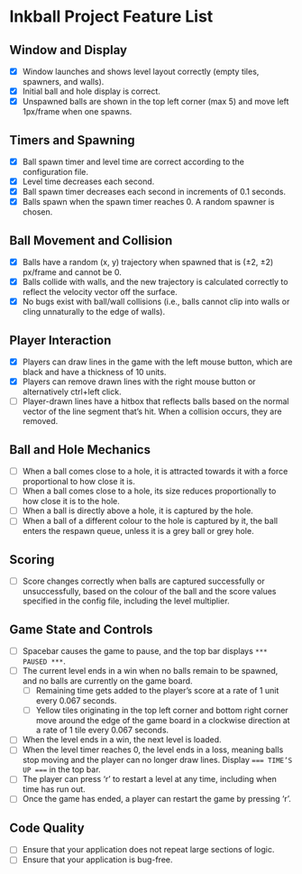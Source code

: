 # Inkball Project Feature List

## Window and Display
- [x] Window launches and shows level layout correctly (empty tiles, spawners, and walls).
- [x] Initial ball and hole display is correct.
- [x] Unspawned balls are shown in the top left corner (max 5) and move left 1px/frame when one spawns.

## Timers and Spawning
- [x] Ball spawn timer and level time are correct according to the configuration file.
- [x] Level time decreases each second.
- [x] Ball spawn timer decreases each second in increments of 0.1 seconds.
- [x] Balls spawn when the spawn timer reaches 0. A random spawner is chosen.

## Ball Movement and Collision
- [x] Balls have a random (x, y) trajectory when spawned that is (±2, ±2) px/frame and cannot be 0.
- [x] Balls collide with walls, and the new trajectory is calculated correctly to reflect the velocity vector off the surface.
- [x] No bugs exist with ball/wall collisions (i.e., balls cannot clip into walls or cling unnaturally to the edge of walls).

## Player Interaction
- [x] Players can draw lines in the game with the left mouse button, which are black and have a thickness of 10 units.
- [x] Players can remove drawn lines with the right mouse button or alternatively ctrl+left click.
- [ ] Player-drawn lines have a hitbox that reflects balls based on the normal vector of the line segment that’s hit. When a collision occurs, they are removed.

## Ball and Hole Mechanics
- [ ] When a ball comes close to a hole, it is attracted towards it with a force proportional to how close it is.
- [ ] When a ball comes close to a hole, its size reduces proportionally to how close it is to the hole.
- [ ] When a ball is directly above a hole, it is captured by the hole.
- [ ] When a ball of a different colour to the hole is captured by it, the ball enters the respawn queue, unless it is a grey ball or grey hole.

## Scoring
- [ ] Score changes correctly when balls are captured successfully or unsuccessfully, based on the colour of the ball and the score values specified in the config file, including the level multiplier.

## Game State and Controls
- [ ] Spacebar causes the game to pause, and the top bar displays `*** PAUSED ***`.
- [ ] The current level ends in a win when no balls remain to be spawned, and no balls are currently on the game board.
  - [ ] Remaining time gets added to the player’s score at a rate of 1 unit every 0.067 seconds.
  - [ ] Yellow tiles originating in the top left corner and bottom right corner move around the edge of the game board in a clockwise direction at a rate of 1 tile every 0.067 seconds.
- [ ] When the level ends in a win, the next level is loaded.
- [ ] When the level timer reaches 0, the level ends in a loss, meaning balls stop moving and the player can no longer draw lines. Display `=== TIME’S UP ===` in the top bar.
- [ ] The player can press ‘r’ to restart a level at any time, including when time has run out.
- [ ] Once the game has ended, a player can restart the game by pressing ‘r’.

## Code Quality
- [ ] Ensure that your application does not repeat large sections of logic.
- [ ] Ensure that your application is bug-free.
